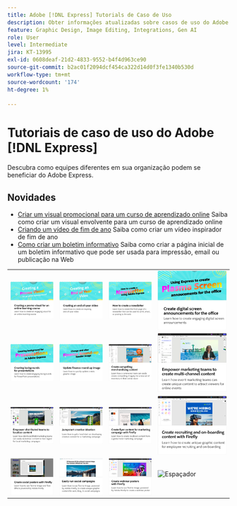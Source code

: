 ```yaml
---
title: Adobe [!DNL Express] Tutorials de Caso de Uso
description: Obter informações atualizadas sobre casos de uso do Adobe [!DNL Express]
feature: Graphic Design, Image Editing, Integrations, Gen AI
role: User
level: Intermediate
jira: KT-13995
exl-id: 0608deaf-21d2-4833-9552-b4f4d963ce90
source-git-commit: b2ac01f2094dcf454ca322d14d0f3fe1340b530d
workflow-type: tm+mt
source-wordcount: '174'
ht-degree: 1%

---
```


# Tutoriais de caso de uso do Adobe [!DNL Express]

Descubra como equipes diferentes em sua organização podem se beneficiar do Adobe Express.

## Novidades

* [Criar um visual promocional para um curso de aprendizado online](promo-visual.md)
Saiba como criar um visual envolvente para um curso de aprendizado online
* [Criando um vídeo de fim de ano](end-of-year-video.md)
Saiba como criar um vídeo inspirador de fim de ano
* [Como criar um boletim informativo](newsletter.md)
Saiba como criar a página inicial de um boletim informativo que pode ser usada para impressão, email ou publicação na Web

<table style="table-layout:fixed">
<tr>
   <td>
      <a href="promo-visual.md">
         <img alt="Criar um visual promocional para um curso de aprendizado online" src="assets/promo-visual.png" />
      </a>
   </td>
   <td>
      <a href="end-of-year-video.md">
         <img alt="Criação de um vídeo de fim de ano" src="assets/eoy-video.png" />
      </a>
   </td>
   <td>
      <a href="newsletter.md">
         <img alt="Como criar uma newsletter" src="assets/create-newsletter.png" />
      </a>
   </td>
   <td>
      <a href="create-digital-screens.md">
         <img alt="Criar comunicados de tela digital para o Office" src="assets/screen-announcements.png" />
      </a>
   </td>
</tr>
<tr>
   <td>
      <a href="create-backgrounds.md">
         <img alt="Criação de planos de fundo para apresentações" src="assets/backgrounds-presentations.png" />
      </a>
   </td>
   <td>
      <a href="update-image.md">
         <img alt="Atualizar imagem de arredondamento financeiro" src="assets/finance-image.png" />
      </a>
   </td>
   <td>
      <a href="compelling-merchandise.md">
         <img alt="Criar conteúdo de merchandising atraente" src="assets/merchandise.png" />
      </a>
   </td>
   <td>
      <a href="multi-channel-marketing-content.md">
         <img alt="Capacite as equipes de marketing para criar conteúdo multicanal" src="assets/multi-channel.png" />
      </a>
   </td>
</tr>
<tr>
   <td>
      <a href="localized-marketing-content.md">
         <img alt="Capacite equipes distribuídas para localizar conteúdo" src="assets/marketing-regional-content.png" />
      </a>
   </td>
   <td>
      <a href="jumpstart-ideation.md">
         <img alt="Impulsione uma ideia criativa" src="assets/marketing-ideation.png" />
      </a>
   </td>
   <td>
      <a href="create-local-marketing.md">
         <img alt="Criar conteúdo de folheto para campanha de marketing com o Firefly" src="assets/local-marketing.png" />
      </a>
   </td>
   <td>
      <a href="create-on-boarding.md">
         <img alt="Crie conteúdo de recrutamento e de integração com o Firefly" src="assets/on-boarding.png" />
      </a>
   </td>
</tr>
<tr>
   <td>
      <a href="create-social-posters.md">
         <img alt="Criar pôsteres para redes sociais com o Firefly" src="assets/social-firefly.png" />
      </a>
   </td>
   <td>
      <a href="create-blog-graphics.md">
         <img alt="Criar conteúdo gráfico para blogs com Firefly" src="assets/blog-graphic.png" />
      </a>
   </td>
   <td>
      <a href="create-webinar-poster.md">
         <img alt="Criar pôsteres para webinar com o Firefly" src="assets/webinar-poster.png" />
      </a>
   </td>
   <td>
      <img alt="Espaçador" src="../assets/Gray_thumbnail.png" />
      <div>
      <br>
   </td>
</tr>
</table>

